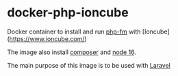 # docker-php-ioncube
Docker container to install and run [php-fm](https://php-fpm.org/) with [Ioncube] (https://www.ioncube.com/)

The image also install [composer](https://getcomposer.org/) and [node 16](https://nodejs.org/en/about/releases/).

The main purpose of this image is to be used with [Laravel](https://laravel.com/)
